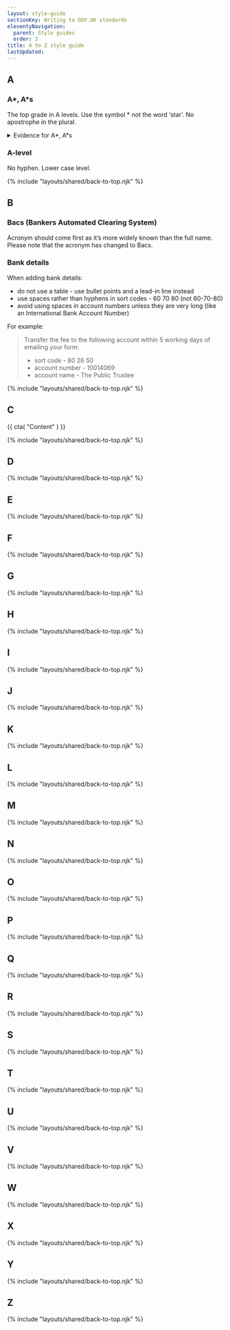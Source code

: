 ```yaml
---
layout: style-guide
sectionKey: Writing to GOV.UK standards
eleventyNavigation:
  parent: Style guides
  order: 3
title: A to Z style guide
lastUpdated:
---
```


## A

### A*, A*s

The top grade in A levels. Use the symbol * not the word ‘star’. No apostrophe in the plural.

<details class="govuk-details">
  <summary class="govuk-details__summary">
    <span class="govuk-details__summary-text">
    Evidence for A*, A*s
    </span>
  </summary>
  <div class="govuk-details__text">
  Evidence content
  </div>
</details> 

### A-level

No hyphen. Lower case level.

{% include "layouts/shared/back-to-top.njk" %}


## B

### Bacs (Bankers Automated Clearing System)

Acronym should come first as it’s more widely known than the full name. Please note that the acronym has changed to Bacs.

### Bank details

When adding bank details:

* do not use a table - use bullet points and a lead-in line instead
* use spaces rather than hyphens in sort codes - 60 70 80 (not 60-70-80)
* avoid using spaces in account numbers unless they are very long (like an International Bank Account Number)

For example:

> Transfer the fee to the following account within 5 working days of emailing your form:
>
> * sort code - 80 26 50
> * account number - 10014069
> * account name - The Public Trustee


{% include "layouts/shared/back-to-top.njk" %}


## C

{{ cta(
  "Content"
  ) }}

{% include "layouts/shared/back-to-top.njk" %}


## D

{% include "layouts/shared/back-to-top.njk" %}


## E

{% include "layouts/shared/back-to-top.njk" %}


## F

{% include "layouts/shared/back-to-top.njk" %}


## G

{% include "layouts/shared/back-to-top.njk" %}


## H

{% include "layouts/shared/back-to-top.njk" %}


## I

{% include "layouts/shared/back-to-top.njk" %}


## J

{% include "layouts/shared/back-to-top.njk" %}


## K

{% include "layouts/shared/back-to-top.njk" %}


## L

{% include "layouts/shared/back-to-top.njk" %}


## M

{% include "layouts/shared/back-to-top.njk" %}


## N

{% include "layouts/shared/back-to-top.njk" %}


## O

{% include "layouts/shared/back-to-top.njk" %}


## P

{% include "layouts/shared/back-to-top.njk" %}


## Q

{% include "layouts/shared/back-to-top.njk" %}


## R

{% include "layouts/shared/back-to-top.njk" %}


## S

{% include "layouts/shared/back-to-top.njk" %}


## T

{% include "layouts/shared/back-to-top.njk" %}


## U

{% include "layouts/shared/back-to-top.njk" %}


## V

{% include "layouts/shared/back-to-top.njk" %}


## W

{% include "layouts/shared/back-to-top.njk" %}


## X

{% include "layouts/shared/back-to-top.njk" %}


## Y

{% include "layouts/shared/back-to-top.njk" %}


## Z

{% include "layouts/shared/back-to-top.njk" %}

